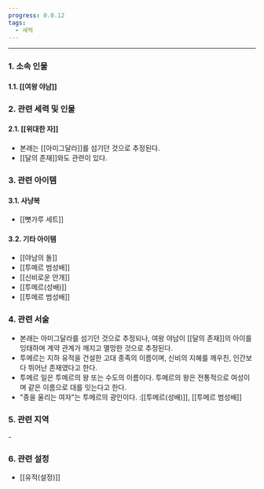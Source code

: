 ```yaml
---
progress: 0.0.12
tags:
  - 세력
---
```

---
### 1. 소속 인물
#### 1.1. [[여왕 야남]]

### 2. 관련 세력 및 인물
#### 2.1. [[위대한 자]]
- 본래는 [[아미그달라]]를 섬기던 것으로 추정된다. 
- [[달의 존재]]와도 관련이 있다.
### 3. 관련 아이템
#### 3.1. 사냥복 
- [[뼛가루 세트]]
#### 3.2. 기타 아이템
- [[야남의 돌]]
- [[투메르 범성배]]
- [[신비로운 안개]]
- [[투메르(성배)]]
- [[투메르 범성배]]

### 4. 관련 서술
- 본래는 아미그달라를 섬기던 것으로 추정되나, 여왕 야남이 [[달의 존재]]의 아이를 잉태하며 계약 관계가 깨지고 멸망한 것으로 추정된다.
- 투메르는 지하 유적을 건설한 고대 종족의 이름이며, 신비의 지혜를 깨우친, 인간보다 뛰어난 존재였다고 한다.
- 투메르 일은 투메르의 왕 또는 수도의 이름이다. 투메르의 왕은 전통적으로 여성이며 같은 이름으로 대를 잇는다고 한다. 
- "종을 울리는 여자"는 투메르의 광인이다.
:[[투메르(성배)]], [[투메르 범성배]]
### 5. 관련 지역
\-
### 6. 관련 설정
- [[유적(설정)]]